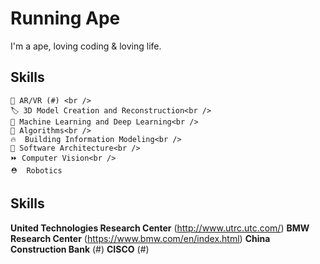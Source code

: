 Running Ape
=====================
I'm a ape, loving coding & loving life.


Skills
---------------
```
📡 AR/VR (#) <br />
🏷️ 3D Model Creation and Reconstruction<br />
🚀 Machine Learning and Deep Learning<br />
📜 Algorithms<br />
🔥  Building Information Modeling<br />
🔗 Software Architecture<br />
⏩ Computer Vision<br />
⛑  Robotics
```

Skills
---------------
**United Technologies Research Center** (http://www.utrc.utc.com/)
**BMW Research Center** (https://www.bmw.com/en/index.html)
**China Construction Bank** (#)
**CISCO** (#)
